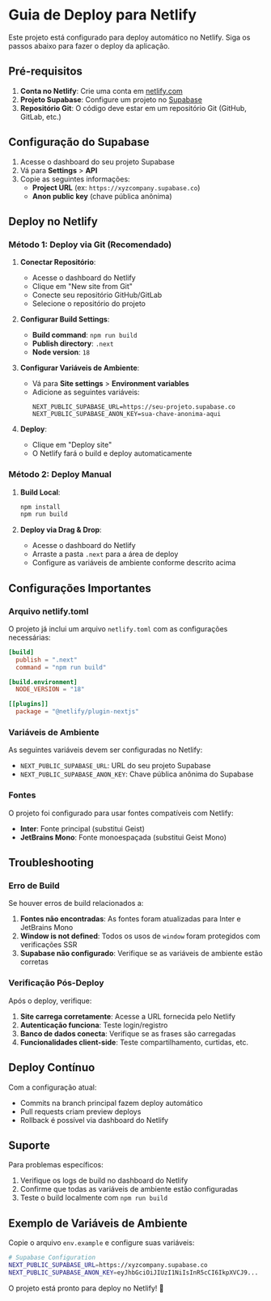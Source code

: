 # Guia de Deploy para Netlify

Este projeto está configurado para deploy automático no Netlify. Siga os passos abaixo para fazer o deploy da aplicação.

## Pré-requisitos

1. **Conta no Netlify**: Crie uma conta em [netlify.com](https://netlify.com)
2. **Projeto Supabase**: Configure um projeto no [Supabase](https://supabase.com)
3. **Repositório Git**: O código deve estar em um repositório Git (GitHub, GitLab, etc.)

## Configuração do Supabase

1. Acesse o dashboard do seu projeto Supabase
2. Vá para **Settings** > **API**
3. Copie as seguintes informações:
   - **Project URL** (ex: `https://xyzcompany.supabase.co`)
   - **Anon public key** (chave pública anônima)

## Deploy no Netlify

### Método 1: Deploy via Git (Recomendado)

1. **Conectar Repositório**:
   - Acesse o dashboard do Netlify
   - Clique em "New site from Git"
   - Conecte seu repositório GitHub/GitLab
   - Selecione o repositório do projeto

2. **Configurar Build Settings**:
   - **Build command**: `npm run build`
   - **Publish directory**: `.next`
   - **Node version**: `18`

3. **Configurar Variáveis de Ambiente**:
   - Vá para **Site settings** > **Environment variables**
   - Adicione as seguintes variáveis:
     ```
     NEXT_PUBLIC_SUPABASE_URL=https://seu-projeto.supabase.co
     NEXT_PUBLIC_SUPABASE_ANON_KEY=sua-chave-anonima-aqui
     ```

4. **Deploy**:
   - Clique em "Deploy site"
   - O Netlify fará o build e deploy automaticamente

### Método 2: Deploy Manual

1. **Build Local**:
   ```bash
   npm install
   npm run build
   ```

2. **Deploy via Drag & Drop**:
   - Acesse o dashboard do Netlify
   - Arraste a pasta `.next` para a área de deploy
   - Configure as variáveis de ambiente conforme descrito acima

## Configurações Importantes

### Arquivo netlify.toml

O projeto já inclui um arquivo `netlify.toml` com as configurações necessárias:

```toml
[build]
  publish = ".next"
  command = "npm run build"

[build.environment]
  NODE_VERSION = "18"

[[plugins]]
  package = "@netlify/plugin-nextjs"
```

### Variáveis de Ambiente

As seguintes variáveis devem ser configuradas no Netlify:

- `NEXT_PUBLIC_SUPABASE_URL`: URL do seu projeto Supabase
- `NEXT_PUBLIC_SUPABASE_ANON_KEY`: Chave pública anônima do Supabase

### Fontes

O projeto foi configurado para usar fontes compatíveis com Netlify:
- **Inter**: Fonte principal (substitui Geist)
- **JetBrains Mono**: Fonte monoespaçada (substitui Geist Mono)

## Troubleshooting

### Erro de Build

Se houver erros de build relacionados a:

1. **Fontes não encontradas**: As fontes foram atualizadas para Inter e JetBrains Mono
2. **Window is not defined**: Todos os usos de `window` foram protegidos com verificações SSR
3. **Supabase não configurado**: Verifique se as variáveis de ambiente estão corretas

### Verificação Pós-Deploy

Após o deploy, verifique:

1. **Site carrega corretamente**: Acesse a URL fornecida pelo Netlify
2. **Autenticação funciona**: Teste login/registro
3. **Banco de dados conecta**: Verifique se as frases são carregadas
4. **Funcionalidades client-side**: Teste compartilhamento, curtidas, etc.

## Deploy Contínuo

Com a configuração atual:
- Commits na branch principal fazem deploy automático
- Pull requests criam preview deploys
- Rollback é possível via dashboard do Netlify

## Suporte

Para problemas específicos:
1. Verifique os logs de build no dashboard do Netlify
2. Confirme que todas as variáveis de ambiente estão configuradas
3. Teste o build localmente com `npm run build`

## Exemplo de Variáveis de Ambiente

Copie o arquivo `env.example` e configure suas variáveis:

```bash
# Supabase Configuration
NEXT_PUBLIC_SUPABASE_URL=https://xyzcompany.supabase.co
NEXT_PUBLIC_SUPABASE_ANON_KEY=eyJhbGciOiJIUzI1NiIsInR5cCI6IkpXVCJ9...
```

O projeto está pronto para deploy no Netlify! 🚀
